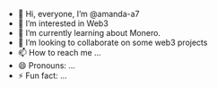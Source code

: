 - 👋 Hi, everyone, I’m @amanda-a7
- 👀 I’m interested in Web3
- 🌱 I’m currently learning about Monero.
- 💞️ I’m looking to collaborate on some web3 projects
- 📫 How to reach me ...
- 😄 Pronouns: ...
- ⚡ Fun fact: ...

<!---
amanda-a7/amanda-a7 is a ✨ special ✨ repository because its `README.md` (this file) appears on your GitHub profile.
You can click the Preview link to take a look at your changes.
--->
